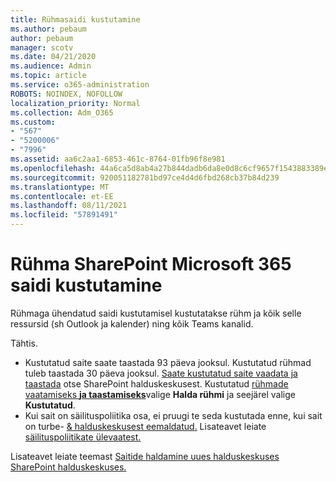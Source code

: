 ```yaml
---
title: Rühmasaidi kustutamine
ms.author: pebaum
author: pebaum
manager: scotv
ms.date: 04/21/2020
ms.audience: Admin
ms.topic: article
ms.service: o365-administration
ROBOTS: NOINDEX, NOFOLLOW
localization_priority: Normal
ms.collection: Adm_O365
ms.custom:
- "567"
- "5200006"
- "7996"
ms.assetid: aa6c2aa1-6853-461c-8764-01fb96f8e981
ms.openlocfilehash: 44a6ca5d8ab4a27b844dadb6da8e0d8c6cf9657f1543883389eee6e7d743a930
ms.sourcegitcommit: 920051182781bd97ce4d4d6fbd268cb37b84d239
ms.translationtype: MT
ms.contentlocale: et-EE
ms.lasthandoff: 08/11/2021
ms.locfileid: "57891491"
---
```

# <a name="delete-a-sharepoint-site-that-belongs-to-a-microsoft-365-group"></a>Rühma SharePoint Microsoft 365 saidi kustutamine

Rühmaga ühendatud saidi kustutamisel kustutatakse rühm ja kõik selle ressursid (sh Outlook ja kalender) ning kõik Teams kanalid.
  
Tähtis.

- Kustutatud saite saate taastada 93 päeva jooksul. Kustutatud rühmad tuleb taastada 30 päeva jooksul. [Saate kustutatud saite vaadata ja taastada](https://admin.microsoft.com/sharepoint?page=recyclebin&modern=true) otse SharePoint halduskeskusest. Kustutatud [rühmade vaatamiseks **ja taastamiseks**](https://admin.microsoft.com/Adminportal/Home?source=applauncher#/deletedgroups)valige **Halda rühmi** ja seejärel valige **Kustutatud**.
- Kui sait on säilituspoliitika osa, ei pruugi te seda kustutada enne, kui sait on turbe- [& halduskeskusest eemaldatud.](https://protection.office.com/?rfr=AdminCenter#/retention) Lisateavet leiate [säilituspoliitikate ülevaatest.](https://docs.microsoft.com/microsoft-365/compliance/retention-policies)
  
Lisateavet leiate teemast [Saitide haldamine uues halduskeskuses SharePoint halduskeskuses.](https://docs.microsoft.com/sharepoint/manage-sites-in-new-admin-center)
